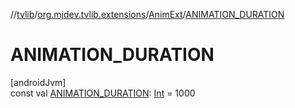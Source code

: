 //[tvlib](../../../index.md)/[org.mjdev.tvlib.extensions](../index.md)/[AnimExt](index.md)/[ANIMATION_DURATION](-a-n-i-m-a-t-i-o-n_-d-u-r-a-t-i-o-n.md)

# ANIMATION_DURATION

[androidJvm]\
const val [ANIMATION_DURATION](-a-n-i-m-a-t-i-o-n_-d-u-r-a-t-i-o-n.md): [Int](https://kotlinlang.org/api/latest/jvm/stdlib/kotlin/-int/index.html) = 1000
